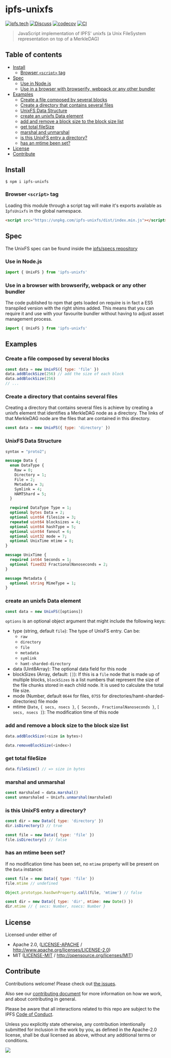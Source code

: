 # ipfs-unixfs <!-- omit in toc -->

[![ipfs.tech](https://img.shields.io/badge/project-IPFS-blue.svg?style=flat-square)](https://ipfs.tech)
[![Discuss](https://img.shields.io/discourse/https/discuss.ipfs.tech/posts.svg?style=flat-square)](https://discuss.ipfs.tech)
[![codecov](https://img.shields.io/codecov/c/github/ipfs/js-ipfs-unixfs.svg?style=flat-square)](https://codecov.io/gh/ipfs/js-ipfs-unixfs)
[![CI](https://img.shields.io/github/workflow/status/ipfs/js-ipfs-unixfs/test%20&%20maybe%20release/master?style=flat-square)](https://github.com/ipfs/js-ipfs-unixfs/actions/workflows/js-test-and-release.yml)

> JavaScript implementation of IPFS' unixfs (a Unix FileSystem representation on top of a MerkleDAG)

## Table of contents <!-- omit in toc -->

- [Install](#install)
  - [Browser `<script>` tag](#browser-script-tag)
- [Spec](#spec)
  - [Use in Node.js](#use-in-nodejs)
  - [Use in a browser with browserify, webpack or any other bundler](#use-in-a-browser-with-browserify-webpack-or-any-other-bundler)
- [Examples](#examples)
  - [Create a file composed by several blocks](#create-a-file-composed-by-several-blocks)
  - [Create a directory that contains several files](#create-a-directory-that-contains-several-files)
  - [UnixFS Data Structure](#unixfs-data-structure)
  - [create an unixfs Data element](#create-an-unixfs-data-element)
  - [add and remove a block size to the block size list](#add-and-remove-a-block-size-to-the-block-size-list)
  - [get total fileSize](#get-total-filesize)
  - [marshal and unmarshal](#marshal-and-unmarshal)
  - [is this UnixFS entry a directory?](#is-this-unixfs-entry-a-directory)
  - [has an mtime been set?](#has-an-mtime-been-set)
- [License](#license)
- [Contribute](#contribute)

## Install

```console
$ npm i ipfs-unixfs
```

### Browser `<script>` tag

Loading this module through a script tag will make it's exports available as `IpfsUnixfs` in the global namespace.

```html
<script src="https://unpkg.com/ipfs-unixfs/dist/index.min.js"></script>
```

## Spec

The UnixFS spec can be found inside the [ipfs/specs repository](http://github.com/ipfs/specs)

### Use in Node.js

```JavaScript
import { UnixFS } from 'ipfs-unixfs'
```

### Use in a browser with browserify, webpack or any other bundler

The code published to npm that gets loaded on require is in fact a ES5 transpiled version with the right shims added. This means that you can require it and use with your favourite bundler without having to adjust asset management process.

```JavaScript
import { UnixFS } from 'ipfs-unixfs'
```

## Examples

### Create a file composed by several blocks

```JavaScript
const data = new UnixFS({ type: 'file' })
data.addBlockSize(256) // add the size of each block
data.addBlockSize(256)
// ...
```

### Create a directory that contains several files

Creating a directory that contains several files is achieve by creating a unixfs element that identifies a MerkleDAG node as a directory. The links of that MerkleDAG node are the files that are contained in this directory.

```JavaScript
const data = new UnixFS({ type: 'directory' })
```

### UnixFS Data Structure

```protobuf
syntax = "proto2";

message Data {
  enum DataType {
    Raw = 0;
    Directory = 1;
    File = 2;
    Metadata = 3;
    Symlink = 4;
    HAMTShard = 5;
  }

  required DataType Type = 1;
  optional bytes Data = 2;
  optional uint64 filesize = 3;
  repeated uint64 blocksizes = 4;
  optional uint64 hashType = 5;
  optional uint64 fanout = 6;
  optional uint32 mode = 7;
  optional UnixTime mtime = 8;
}

message UnixTime {
  required int64 Seconds = 1;
  optional fixed32 FractionalNanoseconds = 2;
}

message Metadata {
  optional string MimeType = 1;
}
```

### create an unixfs Data element

```JavaScript
const data = new UnixFS([options])
```

`options` is an optional object argument that might include the following keys:

- type (string, default `file`): The type of UnixFS entry.  Can be:
  - `raw`
  - `directory`
  - `file`
  - `metadata`
  - `symlink`
  - `hamt-sharded-directory`
- data (Uint8Array): The optional data field for this node
- blockSizes (Array, default: `[]`): If this is a `file` node that is made up of multiple blocks, `blockSizes` is a list numbers that represent the size of the file chunks stored in each child node. It is used to calculate the total file size.
- mode (Number, default `0644` for files, `0755` for directories/hamt-sharded-directories) file mode
- mtime (`Date`, `{ secs, nsecs }`, `{ Seconds, FractionalNanoseconds }`, `[ secs, nsecs ]`): The modification time of this node

### add and remove a block size to the block size list

```JavaScript
data.addBlockSize(<size in bytes>)
```

```JavaScript
data.removeBlockSize(<index>)
```

### get total fileSize

```JavaScript
data.fileSize() // => size in bytes
```

### marshal and unmarshal

```javascript
const marshaled = data.marshal()
const unmarshaled = Unixfs.unmarshal(marshaled)
```

### is this UnixFS entry a directory?

```JavaScript
const dir = new Data({ type: 'directory' })
dir.isDirectory() // true

const file = new Data({ type: 'file' })
file.isDirectory() // false
```

### has an mtime been set?

If no modification time has been set, no `mtime` property will be present on the `Data` instance:

```JavaScript
const file = new Data({ type: 'file' })
file.mtime // undefined

Object.prototype.hasOwnProperty.call(file, 'mtime') // false

const dir = new Data({ type: 'dir', mtime: new Date() })
dir.mtime // { secs: Number, nsecs: Number }
```

## License

Licensed under either of

- Apache 2.0, ([LICENSE-APACHE](LICENSE-APACHE) / <http://www.apache.org/licenses/LICENSE-2.0>)
- MIT ([LICENSE-MIT](LICENSE-MIT) / <http://opensource.org/licenses/MIT>)

## Contribute

Contributions welcome! Please check out [the issues](https://github.com/ipfs/js-ipfs-unixfs/issues).

Also see our [contributing document](https://github.com/ipfs/community/blob/master/CONTRIBUTING_JS.md) for more information on how we work, and about contributing in general.

Please be aware that all interactions related to this repo are subject to the IPFS [Code of Conduct](https://github.com/ipfs/community/blob/master/code-of-conduct.md).

Unless you explicitly state otherwise, any contribution intentionally submitted for inclusion in the work by you, as defined in the Apache-2.0 license, shall be dual licensed as above, without any additional terms or conditions.

[![](https://cdn.rawgit.com/jbenet/contribute-ipfs-gif/master/img/contribute.gif)](https://github.com/ipfs/community/blob/master/CONTRIBUTING.md)
